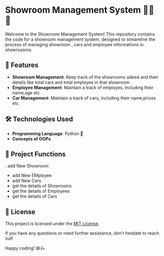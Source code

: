 # Showroom Management System 👨‍💼🚗

Welcome to the Showroom Management System! This repository contains the code for a showroom management system, designed to streamline the process of managing showroom , cars and employee informations in showroooms 
## 🚀 Features
- **Showroom Management**: Keep track of the showrooms adeed and their details like total cars and total employee in that showroom
- **Employee Management**: Maintain a track of employes, including their name,age etc
- **Car Management**: Maintain a track of cars, including their name,prices etc

## 🛠️ Technologies Used
- **Programming Language**: Python 🐍
- **Concepts of OOPs**

## 📂 Project Functions
. add New Showroom
- add New EMployee
- add New Cars
- get the details of Showrooms
- get the details of Employees
- get the details of Cars

## 📃 License
This project is licensed under the [MIT License](LICENSE).

If you have any questions or need further assistance, don't hesitate to reach out!

Happy coding! 😄👍

